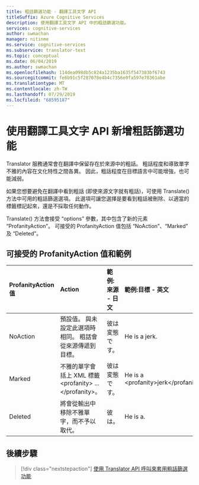 ```yaml
---
title: 粗話篩選功能 - 翻譯工具文字 API
titleSuffix: Azure Cognitive Services
description: 使用翻譯工具文字 API 中的粗話篩選功能。
services: cognitive-services
author: swmachan
manager: nitinme
ms.service: cognitive-services
ms.subservice: translator-text
ms.topic: conceptual
ms.date: 06/04/2019
ms.author: swmachan
ms.openlocfilehash: 114dea098db5c824a1235ba1635f547383bf6743
ms.sourcegitcommit: fe6b91c5f287078e4b4c7356e0fa597e78361abe
ms.translationtype: MT
ms.contentlocale: zh-TW
ms.lasthandoff: 07/29/2019
ms.locfileid: "68595187"
---
```

# <a name="add-profanity-filtering-with-the-translator-text-api"></a>使用翻譯工具文字 API 新增粗話篩選功能

Translator 服務通常會在翻譯中保留存在於來源中的粗話。 粗話程度和導致單字不雅的內容在文化特性之間各異。 因此，粗話程度在目標語言中可能增強，也可能減弱。

如果您想要避免在翻譯中看到粗話 (即使來源文字就有粗話)，可使用 Translate() 方法中可用的粗話篩選選項。 此選項可讓您選擇是要看到粗話被刪除、以適當的標籤標記起來，還是不採取任何動作。

Translate() 方法會接受 “options” 參數，其中包含了新的元素 “ProfanityAction”。 可接受的 ProfanityAction 值包括 “NoAction”、“Marked” 及 “Deleted”。

## <a name="accepted-values-of-profanityaction-and-examples"></a>可接受的 ProfanityAction 值和範例
|ProfanityAction 值 | Action | 範例:來源 - 日文 | 範例:目標 - 英文|
| :---|:---|:---|:---|
| NoAction | 預設值。 與未設定此選項時相同。 粗話會從來源傳遞到目標。 | 彼は変態です。 | He is a jerk. |
| Marked | 不雅的單字會括上 XML 標籤 \<profanity> ... \</profanity>。 | 彼は変態です。 | He is a \<profanity>jerk\</profanity>. |
| Deleted | 將會從輸出中移除不雅單字，而不予以取代。 | 彼は。 | He is a. |

## <a name="next-steps"></a>後續步驟
> [!div class="nextstepaction"]
> [使用 Translator API 呼叫來套用粗話篩選功能](reference/v3-0-translate.md)

